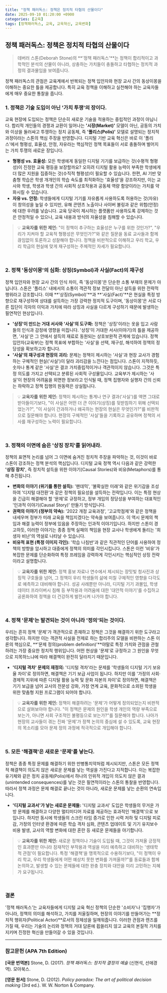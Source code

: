 ```yaml
---
title: "정책 패러독스: 정책은 정치적 타협의 산물이다"
date: 2025-09-10 01:20:00 +0900
categories: [교육]
tags: [정책패러독스, 교육, 교육혁신, 교육변화]
---
```


## 정책 패러독스: 정책은 정치적 타협의 산물이다

> 데버러 스톤(Deborah Stone)의 **'정책 패러독스'**는 정책이 합리적이고 과학적인 분석의 산물이 아니라, 상충하는 가치들이 충돌하고 타협하는 정치적 과정의 결과물임을 보여줍니다.

정책 패러독스의 관점은 교육계에서 반복되는 정책 입안자와 현장 교사 간의 동상이몽을 이해하는 중요한 틀을 제공합니다. 특히 교육 정책을 이해하고 실천해야 하는 교육자들에게 매우 중요한 통찰을 줍니다.


### 1. 정책은 기술 도입이 아닌 '가치 투쟁'의 장이다.

교육 현장에 도입되는 정책은 단순히 새로운 기술을 적용하는 중립적인 과정이 아닙니다. 합리적 개인들의 경쟁과 교환이 일어나는 **'시장(Market)'** 모델이 아닌, 공동의 가치와 이상을 둘러싸고 투쟁하는 정치 공동체, 즉 **'폴리스(Polis)'** 모델로 설명되는 정치적 과정이라는 스톤의 핵심 주장을 반영합니다. 디지털 기반 교육 혁신은 바로 이 '폴리스'에서 형평성, 효율성, 안정, 자유라는 핵심적인 정책 목표들이 서로 충돌하며 벌어지는 가치 투쟁의 새로운 장입니다.

* **형평성 vs. 효율성:** 모든 학생에게 동일한 디지털 기기를 보급하는 것(수평적 형평성)이 진정한 교육 평등을 보장할까요? 오히려 디지털 활용 능력이 부족한 학생에게 더 많은 지원을 집중하는 것(수직적 형평성)이 필요할 수 있습니다. 한편, AI 기반 맞춤형 학습은 학생 개개인의 학습 속도를 최적화하는 '효율성'을 강조하지만, 이는 교사와 학생, 학생과 학생 간의 사회적 상호작용과 공동체 역량 함양이라는 가치를 약화시킬 수 있습니다.
* **자유 vs. 안정:** 학생들에게 디지털 기기를 자유롭게 사용하도록 허용하는 것(자유)이 창의성을 높일 수 있지만, 유해 콘텐츠 노출이나 사이버 불링과 같은 위험(안정)에 대한 우려를 낳습니다. 교육 당국이 제시하는 플랫폼만 사용하도록 강제하는 것은 안정적일 수 있으나, 교육 내용과 방식의 자율성을 침해할 수 있습니다.

> 💡 **교육자를 위한 제언:** "이 정책이 추구하는 효율성은 누구를 위한 것인가?", "우리가 지켜야 할 교육적 형평성은 무엇인가?"와 같은 질문을 동료 교사들과 함께 끊임없이 토론하고 성찰해야 합니다. 정책을 비판적으로 이해하고 우리 학교, 우리 학급의 현실에 맞게 재구성하는 주체적인 자세가 필요합니다.

<br>

### 2. 정책 '동상이몽'의 심화: 상징(Symbol)과 사실(Fact)의 재구성

정책 입안자와 현장 교사 간의 인식 차이, 즉 '동상이몽'은 단순한 소통 부재의 문제가 아닙니다. 스톤은 '폴리스' 내에서의 소통이 객관적 정보 전달이 아닌 설득을 위한 전략적 행위라고 강조합니다. 이때 **'상징(Symbol)'**과 **'사실(Fact)'**은 현실을 특정 방향으로 재구성하여 상대를 설득하는 가장 강력한 정치적 도구이며, '동상이몽'은 서로 다른 집단이 각자의 이익과 가치에 따라 상징과 사실을 다르게 구성하기 때문에 발생하는 필연적인 현상입니다.

* **'상징'이 만드는 거대 서사와 '사실'의 도구화:** 정책은 '상징'이라는 옷을 입고 사람들의 인식과 감정에 영향을 미칩니다. '상징'이 거대한 서사(이야기)의 틀을 제공하면, '사실'은 그 안에서 설득의 재료로 동원되는 상호보완적 관계에 있습니다. 정책 입안자(교육부)는 정책 목표에 부합하는 '사실'을 선택, 재구성, 해석하여 정책의 정당성을 확보하고자 합니다.
* **'사실'의 재구성과 현장의 괴리:** 문제는 정책이 제시하는 '사실'과 현장 교사가 경험하는 구체적인 현실('사실')이 달라 괴리감을 느낀다는 점입니다. 스톤이 지적하듯, 숫자나 통계 같은 '사실'은 결코 가치중립적이거나 객관적이지 않습니다. 그것은 특정 의도를 가지고 선택되고 분류된 사회적 구성물입니다. 교육부가 제시하는 '사실'이 현장의 어려움을 외면한 정보라고 인식될 때, 정책 집행자와 실행자 간의 신뢰는 하락하고 정책 집행의 원동력은 상실됩니다.

> 💡 **교육자를 위한 제언:** 정책이 제시하는 통계나 연구 결과('사실')를 액면 그대로 받아들이기보다, "이 사실은 어떤 더 큰 이야기(상징)를 뒷받침하기 위해 선택되었는가?", "이 사실이 간과하거나 왜곡하는 현장의 현실은 무엇인가?"를 비판적으로 질문해야 합니다. 현장의 구체적인 '사실'들을 기록하고 공유하며 정책의 서사를 재구성하는 노력이 필요합니다.

<br>

### 3. 정책의 이면에 숨은 '상징 장치'를 읽어내라.

정책의 표면적 논리를 넘어 그 이면에 숨겨진 정치적 주장을 파악하는 것, 이것이 바로 스톤이 강조하는 정책 분석의 핵심입니다. 디지털 교육 정책 역시 다음과 같은 강력한 **'상징 장치'**, 즉 정치적 설득을 위한 이야기(Causal Stories)와 비유(Metaphors)를 통해 추진됩니다.

* **변화의 이야기 (위기를 통한 설득):** '팬데믹', '불확실한 미래'와 같은 위기감을 조성하여 '디지털 대전환'과 같은 정책의 필요성을 설득하는 전략입니다. 이는 특정 현상을 긴급히 해결해야 할 '문제'로 규정하고, 정부 개입의 정당성을 부여하는 대표적인 '인과적 이야기(Causal Story)' 만들기 방식입니다.
* **권력의 이야기 (정부의 약속):** '2022 개정 교육과정', '고교학점제'와 같은 정책을 내세우며 정부가 미래 교육을 책임지겠다는 약속을 보여줍니다. 이 역시 문제의 책임과 해결 능력이 정부에 있음을 주장하는 인과적 이야기입니다. 하지만 스톤이 경고하듯, 이러한 이야기는 종종 정책 실패의 책임을 현장 교사나 학생에게 돌리는 '희생자 비난'의 역설로 나타날 수 있습니다.
* **비유적 표현 (특정 이미지 각인):** '학습 나침반'과 같은 직관적인 단어를 사용하여 정책의 방향을 암시하고 대중에게 정책의 의미를 각인시킵니다. 스톤은 이런 '비유'가 복잡한 문제를 단순화하여 특정 프레임을 강력하게 각인시키는 핵심적인 상징 전략이라고 설명합니다.

> 💡 **교육자를 위한 제언:** 정책 홍보 자료나 연수에서 제시되는 장밋빛 청사진과 상징적 구호들을 넘어, 그 정책이 우리 학생들의 삶에 미칠 구체적인 영향을 다각도로 예측하고 대비해야 합니다. 성공 사례뿐만 아니라, 디지털 기기 과몰입, 학생 데이터 프라이버시 침해 등 부작용과 어려움에 대한 '대안적 이야기'를 수집하고 공론화하여 정책을 더 건강하게 발전시켜 나가야 합니다.

<br>

### 4. 정책 '문제'는 발견되는 것이 아니라 '정의'되는 것이다.

우리는 흔히 정책 '문제'가 객관적으로 존재하고 정책은 그것을 해결하기 위한 도구라고 생각합니다. 하지만 이는 객관적 사실을 전제로 하는 합리주의 모델을 비판하는 스톤 이론의 핵심으로, **'문제 정의(problem definition)'**야말로 특정 가치와 관점을 관철하려는 가장 중요한 정치적 행위입니다. 어떤 현상을 '문제'로 규정하고 그 원인을 무엇으로 지목하느냐에 따라 해결책이 완전히 달라지기 때문입니다.

* **'디지털 격차' 문제의 재정의:** '디지털 격차'라는 문제를 '학생들의 디지털 기기 보유율 차이'로 정의하면, 해결책은 기기 보급 사업이 됩니다. 하지만 이를 '가정의 사회·경제적 지위에 따른 디지털 활용 능력 및 문화 자본의 차이'로 정의하면, 해결책은 기기 보급을 넘어 교사의 전문성 강화, 가정 연계 교육, 문화적으로 소외된 학생을 위한 맞춤형 지원 프로그램이 되어야 합니다.

> 💡 **교육자를 위한 제언:** 정책이 해결하려는 '문제'가 어떻게 정의되었는지 비판적으로 살펴보아야 합니다. "이 정책은 문제의 원인을 학생 개인의 역량 부족으로 보는가, 아니면 사회 구조적인 불평등으로 보는가?"를 질문해야 합니다. 나아가 현장의 교사들이 겪는 진짜 '문제'가 정책 논의의 중심에 설 수 있도록, 교육 현장의 목소리를 모아 문제 정의 과정에 적극적으로 개입해야 합니다.

<br>

### 5. 모든 '해결책'은 새로운 '문제'를 낳는다.

정책은 종종 특정 문제를 해결하기 위한 만병통치약처럼 제시되지만, 스톤은 모든 정책적 해결책이 의도치 않은 새로운 문제를 낳는 역설을 가진다고 지적합니다. 이는 복잡한 유기체와 같은 정치 공동체(Polis)에서 하나의 인위적 개입이 의도치 않은 결과(unintended consequences)를 낳는 것은 필연적이라는 스톤의 통찰을 반영합니다. 따라서 정책 과정은 문제 해결로 끝나는 것이 아니라, 새로운 문제를 낳는 순환의 연속입니다.

* **'디지털 교과서'가 낳는 새로운 문제들:** '디지털 교과서' 도입은 학생들의 무거운 가방 문제를 해결하고 다양한 멀티미디어 자료를 제공하는 효과적인 '해결책'으로 보입니다. 하지만 동시에 학생들의 스크린 타임 증가로 인한 시력 저하 및 디지털 피로감, 가정의 인터넷 환경에 따른 학습 격차 심화, 콘텐츠 업데이트 및 기기 유지보수 비용 발생, 교사의 역할 변화에 대한 혼란 등 새로운 문제들을 야기합니다.

> 💡 **교육자를 위한 제언:** 새로운 정책이나 기술이 도입될 때, 그것이 가져올 긍정적인 효과뿐만 아니라 잠재적인 부작용과 역설을 미리 예측하고 대비하는 '생태학적 관점'이 필요합니다. 특정 '해결책'을 맹목적으로 수용하기보다, "이 정책이 우리 학교, 우리 학생들에게 어떤 예상치 못한 변화를 가져올까?"를 동료들과 함께 논의하고, 발생할 수 있는 문제들에 대한 완충 장치와 대안을 미리 고민하는 지혜가 요구됩니다.

<br>

### 결론

'정책 패러독스'는 교육자들에게 디지털 교육 혁신 정책의 단순한 '소비자'나 '집행자'가 아니라, 정책의 의미를 해석하고, 가치를 저울질하며, 현장의 이야기를 만들어가는 **정치적 행위자(Political Actor)**로서의 정체성을 일깨워줍니다. 이러한 관점과 렌즈를 가질 때, 우리는 기술의 논리와 정책의 거대 담론에 휩쓸리지 않고 교육의 본질적 가치를 지키며 진정한 혁신을 만들어갈 수 있을 것입니다.

---

### 참고문헌 (APA 7th Edition)

**[국문 번역본]**
Stone, D. (2017). *정책 패러독스: 정치적 결정의 예술* (신현석, 선애경 역). 모아북스.

**[영문 원서]**
Stone, D. (2012). *Policy paradox: The art of political decision making* (3rd ed.). W. W. Norton & Company.
